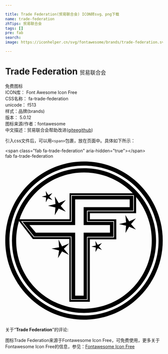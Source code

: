 ```yaml
---

title: Trade Federation(贸易联合会) ICON转svg、png下载
name: trade-federation
zhTips: 贸易联合会
tags: []
pre: fab
search: 
image: https://iconhelper.cn/svg/fontawesome/brands/trade-federation.svg

---
```


# Trade Federation  <small style="font-size: 60%;font-weight: 100">贸易联合会</small>


<div class="detail-page">
<p>
<span><span class="badge-success badge">免费图标</span> </span>
<br/>
<span>
ICON库：
<span class="badge-secondary badge">Font Awesome Icon Free</span> 
</span>
<br/>
<span>
CSS名称：
<span class="badge-secondary badge">fa-trade-federation</span> 
</span>
<br/>
<span>
unicode：
<span class="badge-secondary badge">f513</span> 
<copy-btn content='f513' btn-title=""></copy-btn>
<copy-btn :content='String.fromCodePoint(parseInt("f513", 16))' btn-title="复制U"></copy-btn>
</span><br/><span>样式：<span class="badge-light badge">品牌(brands)</span></span>
<br/>
<span>
版本：
<span class="badge-secondary badge">5.0.12</span> 
</span>
<br/>
<span>图标来源/作者：<span class="badge-light badge">fontawesome</span></span> 
<br/>
<span class="zh-detail">中文描述：<span class="badge-primary badge">贸易联合会</span><span class="help-link"><span>帮助改进</span>(<a href="https://gitee.com/liuwave/icon-helper/edit/master/json/fontawesome/brands/trade-federation.json" target="_blank" rel="noopener noreferrer">gitee</a><a href="https://github.com/liuwave/icon-helper/edit/master/json/fontawesome/brands/trade-federation.json" target="_blank" rel="noopener noreferrer">github</a></span>)</span><br/>
</p>
</div>
<div class="alert alert-dark">
  <i class="fab fa-trade-federation fa-xs"></i>
  <i class="fab fa-trade-federation fa-sm"></i>
  <i class="fab fa-trade-federation fa-lg"></i>
  <i class="fab fa-trade-federation fa-2x"></i>
  <i class="fab fa-trade-federation fa-3x"></i>
  <i class="fab fa-trade-federation fa-5x"></i>
  <i class="fab fa-trade-federation fa-7x"></i>
</div>
<div>
  <p>引入css文件后，可以用<code>&lt;span&gt;</code>包裹，放在页面中。具体如下所示：    
  </p>
  <div class="alert alert-primary" style="font-size: 14px">
    &lt;span class="fab fa-trade-federation" aria-hidden="true"&gt;&lt;/span&gt;
    <copy-btn content='<span class="fab fa-trade-federation" aria-hidden="true"></span>'></copy-btn>
  </div>
  <div class="alert alert-secondary">
    <i class="fab fa-trade-federation"
    style="font-size: 24px"
    aria-hidden="true"></i> fab fa-trade-federation
    <copy-btn content="fab fa-trade-federation" btn-title="复制图标名称"></copy-btn>
  </div>
</div>
<div id="svg" class="svg-wrap">
<svg xmlns="http://www.w3.org/2000/svg" viewBox="0 0 496 512"><path d="M248 8.8c-137 0-248 111-248 248s111 248 248 248 248-111 248-248-111-248-248-248zm0 482.8c-129.7 0-234.8-105.1-234.8-234.8S118.3 22 248 22s234.8 105.1 234.8 234.8S377.7 491.6 248 491.6zm155.1-328.5v-46.8H209.3V198H54.2l36.7 46h117.7v196.8h48.8V245h83.3v-47h-83.3v-34.8h145.7zm-73.3 45.1v23.9h-82.9v197.4h-26.8V232.1H96.3l-20.1-23.9h143.9v-80.6h171.8V152h-145v56.2zm-161.3-69l-12.4-20.7 2.1 23.8-23.5 5.4 23.3 5.4-2.1 24 12.3-20.5 22.2 9.5-15.7-18.1 15.8-18.1zm-29.6-19.7l9.3-11.5-12.7 5.9-8-12.4 1.7 13.9-14.3 3.8 13.7 2.7-.8 14.7 6.8-12.2 13.8 5.3zm165.4 145.2l-13.1 5.6-7.3-12.2 1.3 14.2-13.9 3.2 13.9 3.2-1.2 14.2 7.3-12.2 13.1 5.5-9.4-10.7zm106.9-77.2l-20.9 9.1-12-19.6 2.2 22.7-22.3 5.4 22.2 4.9-1.8 22.9 11.5-19.6 21.2 8.8-15.1-17zM248 29.9c-125.3 0-226.9 101.6-226.9 226.9S122.7 483.7 248 483.7s226.9-101.6 226.9-226.9S373.3 29.9 248 29.9zM342.6 196v51h-83.3v195.7h-52.7V245.9H89.9l-40-49.9h157.4v-81.6h197.8v50.7H259.4V196zM248 43.2c60.3 0 114.8 25 153.6 65.2H202.5V190H45.1C73.1 104.8 153.4 43.2 248 43.2zm0 427.1c-117.9 0-213.6-95.6-213.6-213.5 0-21.2 3.1-41.8 8.9-61.1L87.1 252h114.7v196.8h64.6V253h83.3v-62.7h-83.2v-19.2h145.6v-50.8c30.8 37 49.3 84.6 49.3 136.5.1 117.9-95.5 213.5-213.4 213.5zM178.8 275l-11-21.4 1.7 24.5-23.7 3.9 23.8 5.9-3.7 23.8 13-20.9 21.5 10.8-15.8-18.8 16.9-17.1z"/></svg>
</div>
<detail full-name='fa-trade-federation'></detail>
<div class="icon-detail__container">
<p>关于“<b>Trade Federation</b>”的评论:</p>
</div>
<Vssue title="关于“Trade Federation”的评论" />    
<div><p>图标Trade Federation来源于Fontawesome Icon Free，可免费使用，更多关于  Fontawesome Icon Free的信息，参见：<a target="_blank" href="https://iconhelper.cn/fontawesome.html">Fontawesome Icon Free</a>
</p></div>
